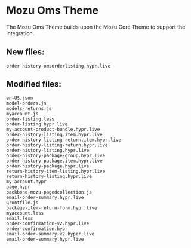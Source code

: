﻿# Mozu Oms Theme

The Mozu Oms Theme builds upon the Mozu Core Theme to support the integration.

## New files:
    order-history-omsorderlisting.hypr.live

## Modified files:
    en-US.json
    model-orders.js
    models-returns.js
    myaccount.js
    order-listing.less
    order-listing.hypr.live
    my-account-product-bundle.hypr.live
    order-history-listing.item.hypr.live
    order-history-listing-return.item.hypr.live
    order-history-listing-return.hypr.live
    order-history-listing.hypr.live
    order-history-package-group.hypr.live
    order-history-package.item.hypr.live
    order-history-package.hypr.live
    return-history-item-listing.hypr.live
    return-history-listing.hypr.live
    my-account.hypr
    page.hypr
    backbone-mozu-pagedcollection.js
    email-order-summary.hypr.live
    Gruntfile.js
    package-item-return-form.hypr.live
    myaccount.less
    email.less
    order-confirmation-v2.hypr.live
    order-confirmation.hypr
    email-order-summary-v2.hyper.live
    email-order-summary.hypr.live